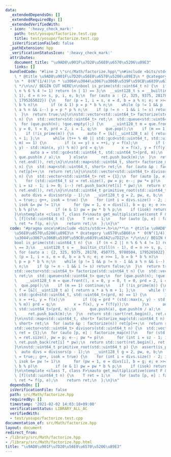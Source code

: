 ```yaml
---
data:
  _extendedDependsOn: []
  _extendedRequiredBy: []
  _extendedVerifiedWith:
  - icon: ':heavy_check_mark:'
    path: test/yosupo/factorize.test.cpp
    title: test/yosupo/factorize.test.cpp
  _isVerificationFailed: false
  _pathExtension: hpp
  _verificationStatusIcon: ':heavy_check_mark:'
  attributes:
    document_title: "\u9AD8\u901F\u7D20\u56E0\u6570\u5206\u89E3"
    links: []
  bundledCode: "#line 2 \"src/Math/factorize.hpp\"\n#include <bits/stdc++.h>\n/**\n\
    \ * @title \u9AD8\u901F\u7D20\u56E0\u6570\u5206\u89E3\n * @category \u6570\u5B66\
    \n *  O(N^(1/4))\n * \u3064\u3044\u3067\u306B\u539F\u59CB\u6839\u63A2\u7D22\n\
    \ */\n\n// BEGIN CUT HERE\n\nbool is_prime(std::uint64_t n) {\n  if (n < 2 ||\
    \ n % 6 % 4 != 1) return (n | 1) == 3;\n  __uint128_t s = __builtin_ctzll(n -\
    \ 1), d = n >> s, p, i, e, b;\n  for (auto a : {2, 325, 9375, 28178, 450775, 9780504,\
    \ 1795265022}) {\n    for (p = 1, i = s, e = d, b = a % n; e; e >>= 1, b = b *\
    \ b % n)\n      if (e & 1) p = p * b % n;\n    while (p != 1 && p != n - 1 &&\
    \ a % n && i--) p = p * p % n;\n    if (p != n - 1 && i != s) return false;\n\
    \  }\n  return true;\n}\n\nstd::vector<std::uint64_t> factorize(std::uint64_t\
    \ n) {\n  std::vector<std::uint64_t> ret;\n  std::queue<std::uint64_t> que;\n\
    \  for (que.push(n); !que.empty();) {\n    __uint128_t m = que.front(), x = 0,\
    \ y = 0, t = 0, prd = 2, i = 1, q;\n    que.pop();\n    if (m == 1) continue;\n\
    \    if (!is_prime(m)) {\n      auto f = [&](__uint128_t a) { return a * a % m\
    \ + 1; };\n      while (t++ % 40 || std::gcd<std::uint64_t, std::uint64_t>(prd,\
    \ m) == 1) {\n        if (x == y) x = ++i, y = f(x);\n        if ((q = prd * (std::max(x,\
    \ y) - std::min(x, y)) % m)) prd = q;\n        x = f(x), y = f(f(y));\n      }\n\
    \      auto a = std::gcd<std::uint64_t, std::uint64_t>(prd, m);\n      que.push(a),\
    \ que.push(m / a);\n    } else\n      ret.push_back(m);\n  }\n  return std::sort(ret.begin(),\
    \ ret.end()), ret;\n}\n\nstd::map<std::uint64_t, short> factorize_map(std::uint64_t\
    \ n) {\n  std::map<std::uint64_t, short> ret;\n  for (auto &p : factorize(n))\
    \ ret[p]++;\n  return ret;\n}\n\nstd::vector<std::uint64_t> divisors(std::uint64_t\
    \ n) {\n  std::vector<std::uint64_t> ret = {1};\n  for (auto [p, e] : factorize_map(n))\n\
    \    for (std::uint64_t sz = ret.size(), pw = p; e--; pw *= p)\n      for (int\
    \ i = sz - 1; i >= 0; i--) ret.push_back(ret[i] * pw);\n  return std::sort(ret.begin(),\
    \ ret.end()), ret;\n}\n\nstd::uint64_t primitive_root(std::uint64_t p) {\n  assert(is_prime(p));\n\
    \  auto divs = divisors(p - 1);\n  __uint128_t g = 2, pw, e, b;\n  for (bool isok\
    \ = true;; g++, isok = true) {\n    for (int i = divs.size() - 2; i && isok; i--,\
    \ isok &= pw != 1)\n      for (pw = 1, e = divs[i], b = g; e; e >>= 1, b = b *\
    \ b % p)\n        if (e & 1) pw = pw * b % p;\n    if (isok) return g;\n  }\n\
    }\n\ntemplate <class T, class F>\nauto get_multiplicative(const F &f) {\n  return\
    \ [f](std::uint64_t n) {\n    T ret = 1;\n    for (auto [p, e] : factorize_map(n))\
    \ ret *= f(p, e);\n    return ret;\n  };\n}\n"
  code: "#pragma once\n#include <bits/stdc++.h>\n/**\n * @title \u9AD8\u901F\u7D20\
    \u56E0\u6570\u5206\u89E3\n * @category \u6570\u5B66\n *  O(N^(1/4))\n * \u3064\
    \u3044\u3067\u306B\u539F\u59CB\u6839\u63A2\u7D22\n */\n\n// BEGIN CUT HERE\n\n\
    bool is_prime(std::uint64_t n) {\n  if (n < 2 || n % 6 % 4 != 1) return (n | 1)\
    \ == 3;\n  __uint128_t s = __builtin_ctzll(n - 1), d = n >> s, p, i, e, b;\n \
    \ for (auto a : {2, 325, 9375, 28178, 450775, 9780504, 1795265022}) {\n    for\
    \ (p = 1, i = s, e = d, b = a % n; e; e >>= 1, b = b * b % n)\n      if (e & 1)\
    \ p = p * b % n;\n    while (p != 1 && p != n - 1 && a % n && i--) p = p * p %\
    \ n;\n    if (p != n - 1 && i != s) return false;\n  }\n  return true;\n}\n\n\
    std::vector<std::uint64_t> factorize(std::uint64_t n) {\n  std::vector<std::uint64_t>\
    \ ret;\n  std::queue<std::uint64_t> que;\n  for (que.push(n); !que.empty();) {\n\
    \    __uint128_t m = que.front(), x = 0, y = 0, t = 0, prd = 2, i = 1, q;\n  \
    \  que.pop();\n    if (m == 1) continue;\n    if (!is_prime(m)) {\n      auto\
    \ f = [&](__uint128_t a) { return a * a % m + 1; };\n      while (t++ % 40 ||\
    \ std::gcd<std::uint64_t, std::uint64_t>(prd, m) == 1) {\n        if (x == y)\
    \ x = ++i, y = f(x);\n        if ((q = prd * (std::max(x, y) - std::min(x, y))\
    \ % m)) prd = q;\n        x = f(x), y = f(f(y));\n      }\n      auto a = std::gcd<std::uint64_t,\
    \ std::uint64_t>(prd, m);\n      que.push(a), que.push(m / a);\n    } else\n \
    \     ret.push_back(m);\n  }\n  return std::sort(ret.begin(), ret.end()), ret;\n\
    }\n\nstd::map<std::uint64_t, short> factorize_map(std::uint64_t n) {\n  std::map<std::uint64_t,\
    \ short> ret;\n  for (auto &p : factorize(n)) ret[p]++;\n  return ret;\n}\n\n\
    std::vector<std::uint64_t> divisors(std::uint64_t n) {\n  std::vector<std::uint64_t>\
    \ ret = {1};\n  for (auto [p, e] : factorize_map(n))\n    for (std::uint64_t sz\
    \ = ret.size(), pw = p; e--; pw *= p)\n      for (int i = sz - 1; i >= 0; i--)\
    \ ret.push_back(ret[i] * pw);\n  return std::sort(ret.begin(), ret.end()), ret;\n\
    }\n\nstd::uint64_t primitive_root(std::uint64_t p) {\n  assert(is_prime(p));\n\
    \  auto divs = divisors(p - 1);\n  __uint128_t g = 2, pw, e, b;\n  for (bool isok\
    \ = true;; g++, isok = true) {\n    for (int i = divs.size() - 2; i && isok; i--,\
    \ isok &= pw != 1)\n      for (pw = 1, e = divs[i], b = g; e; e >>= 1, b = b *\
    \ b % p)\n        if (e & 1) pw = pw * b % p;\n    if (isok) return g;\n  }\n\
    }\n\ntemplate <class T, class F>\nauto get_multiplicative(const F &f) {\n  return\
    \ [f](std::uint64_t n) {\n    T ret = 1;\n    for (auto [p, e] : factorize_map(n))\
    \ ret *= f(p, e);\n    return ret;\n  };\n}\n"
  dependsOn: []
  isVerificationFile: false
  path: src/Math/factorize.hpp
  requiredBy: []
  timestamp: '2021-02-02 14:03:18+09:00'
  verificationStatus: LIBRARY_ALL_AC
  verifiedWith:
  - test/yosupo/factorize.test.cpp
documentation_of: src/Math/factorize.hpp
layout: document
redirect_from:
- /library/src/Math/factorize.hpp
- /library/src/Math/factorize.hpp.html
title: "\u9AD8\u901F\u7D20\u56E0\u6570\u5206\u89E3"
---
```

